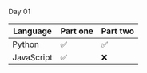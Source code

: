Day 01

| Language   | Part one | Part two |
| ---------- | -------- | -------- |
| Python     | ✅       | ✅       |
| JavaScript | ✅       | ❌       |
